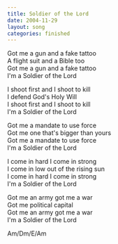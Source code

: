 ```yaml
---
title: Soldier of the Lord
date: 2004-11-29
layout: song
categories: finished
---
```

Got me a gun and a fake tattoo  
A flight suit and a Bible too  
Got me a gun and a fake tattoo  
I'm a Soldier of the Lord

I shoot first and I shoot to kill  
I defend God's Holy Will  
I shoot first and I shoot to kill  
I'm a Soldier of the Lord

Got me a mandate to use force  
Got me one that's bigger than yours  
Got me a mandate to use force  
I'm a Soldier of the Lord

I come in hard I come in strong  
I come in low out of the rising sun  
I come in hard I come in strong  
I'm a Soldier of the Lord

Got me an army got me a war  
Got me political capital  
Got me an army got me a war  
I'm a Soldier of the Lord

<div class="chords">Am/Dm/E/Am</div>
